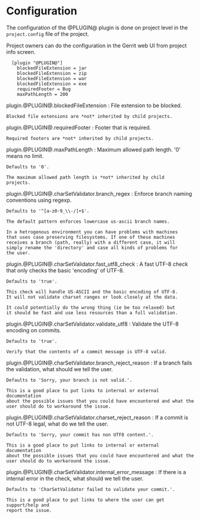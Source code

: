Configuration
=============

The configuration of the @PLUGIN@ plugin is done on project level in
the `project.config` file of the project.

Project owners can do the configuration in the Gerrit web UI from
project info screen.

```
  [plugin "@PLUGIN@"]
    blockedFileExtension = jar
    blockedFileExtension = zip
    blockedFileExtension = war
    blockedFileExtension = exe
    requiredFooter = Bug
    maxPathLength = 200
```

plugin.@PLUGIN@.blockedFileExtension
:	File extension to be blocked.

	Blocked file extensions are *not* inherited by child projects.

plugin.@PLUGIN@.requiredFooter
:	Footer that is required.

	Required footers are *not* inherited by child projects.

plugin.@PLUGIN@.maxPathLength
:	Maximum allowed path length. '0' means no limit.

	Defaults to '0'.

	The maximum allowed path length is *not* inherited by child
	projects.

plugin.@PLUGIN@.charSetValidator.branch_regex
:	Enforce branch naming conventions using regexp.

	Defaults to '^[a-z0-9_\\-/]+$'.

	The default pattern enforces lowercase us-ascii branch names.

	In a hetrogenous environment you can have problems with machines
	that uses case preserving filesystems. If one of these machines
	receives a branch (path, really) with a different case, it will 
	simply rename the 'directory' and case all kinds of problems for
	the user.

plugin.@PLUGIN@.charSetValidator.fast_utf8_check
:	A fast UTF-8 check that only checks the basic 'encoding' of UTF-8.

	Defaults to 'true'.

	This check will handle US-ASCII and the basic encoding of UTF-8.
	It will not validate charset ranges or look closely at the data.

	It could potentially do the wrong thing (ie be too relaxed) but
	it should be fast and use less resources than a full validation.

plugin.@PLUGIN@.charSetValidator.validate_utf8
:	Validate the UTF-8 encoding on commits.

	Defaults to 'true'.

	Verify that the contents of a commit message is UTF-8 valid.

plugin.@PLUGIN@.charSetValidator.branch_reject_reason
:	If a branch fails the validation, what should we tell the user.

	Defaults to 'Sorry, your branch is not valid.'.

	This is a good place to put links to internal or external documentation
	about the possible issues that you could have encountered and what the
	user should do to workaround the issue.

plugin.@PLUGIN@.charSetValidator.charset_reject_reason
:	If a commit is not UTF-8 legal, what do we tell the user.

	Defaults to 'Sorry, your commit has non UTF8 content.'.

	This is a good place to put links to internal or external documentation
	about the possible issues that you could have encountered and what the
	user should do to workaround the issue.

plugin.@PLUGIN@.charSetValidator.internal_error_message
:	If there is a internal error in the check, what should we tell the user.

	Defaults to 'CharSetValidator failed to validate your commit.'.

	This is a good place to put links to where the user can get support/help and
	report the issue.
